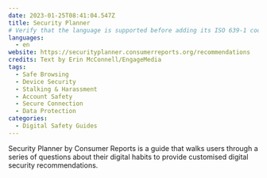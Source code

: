 ```yaml
---
date: 2023-01-25T08:41:04.547Z
title: Security Planner
# Verify that the language is supported before adding its ISO 639-1 code here. without the country code, i.e. ms instead of ms_MY.
languages:
  - en
website: https://securityplanner.consumerreports.org/recommendations
credits: Text by Erin McConnell/EngageMedia
tags:
  - Safe Browsing
  - Device Security
  - Stalking & Harassment
  - Account Safety
  - Secure Connection
  - Data Protection
categories:
  - Digital Safety Guides
---
```

Security Planner by Consumer Reports is a guide that walks users through a series of questions about their digital habits to provide customised digital security recommendations.